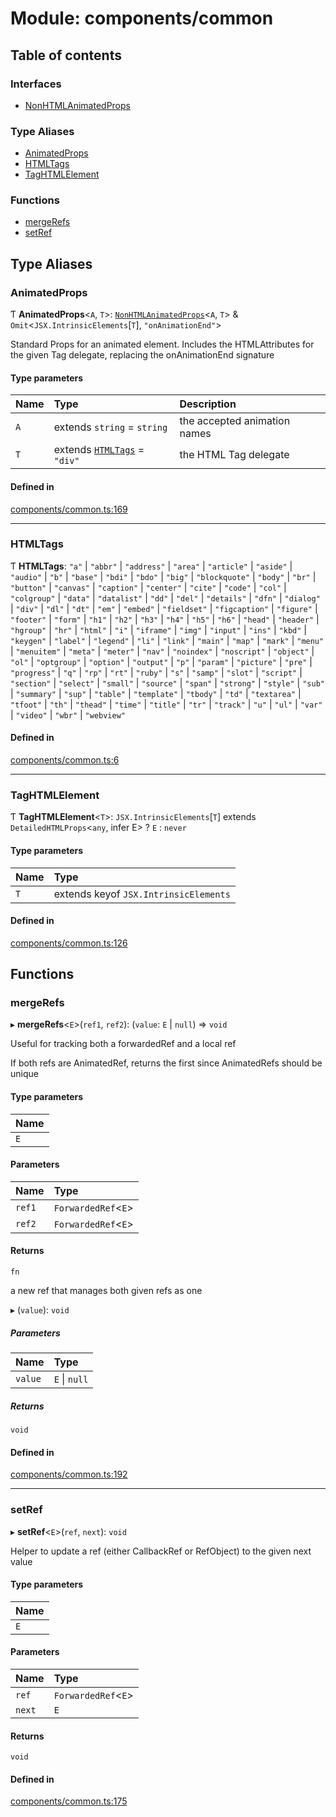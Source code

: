 # Module: components/common

## Table of contents

### Interfaces

- [NonHTMLAnimatedProps](../wiki/components.common.NonHTMLAnimatedProps)

### Type Aliases

- [AnimatedProps](../wiki/components.common#animatedprops)
- [HTMLTags](../wiki/components.common#htmltags)
- [TagHTMLElement](../wiki/components.common#taghtmlelement)

### Functions

- [mergeRefs](../wiki/components.common#mergerefs)
- [setRef](../wiki/components.common#setref)

## Type Aliases

### AnimatedProps

Ƭ **AnimatedProps**<`A`, `T`\>: [`NonHTMLAnimatedProps`](../wiki/components.common.NonHTMLAnimatedProps)<`A`, `T`\> & `Omit`<`JSX.IntrinsicElements`[`T`], ``"onAnimationEnd"``\>

Standard Props for an animated element. Includes the HTMLAttributes for the given Tag delegate, replacing the onAnimationEnd signature

#### Type parameters

| Name | Type | Description |
| :------ | :------ | :------ |
| `A` | extends `string` = `string` | the accepted animation names |
| `T` | extends [`HTMLTags`](../wiki/components.common#htmltags) = ``"div"`` | the HTML Tag delegate |

#### Defined in

[components/common.ts:169](https://github.com/tristanjohnson849/react-controlled-animations/blob/ac9e16e/src/components/common.ts#L169)

___

### HTMLTags

Ƭ **HTMLTags**: ``"a"`` \| ``"abbr"`` \| ``"address"`` \| ``"area"`` \| ``"article"`` \| ``"aside"`` \| ``"audio"`` \| ``"b"`` \| ``"base"`` \| ``"bdi"`` \| ``"bdo"`` \| ``"big"`` \| ``"blockquote"`` \| ``"body"`` \| ``"br"`` \| ``"button"`` \| ``"canvas"`` \| ``"caption"`` \| ``"center"`` \| ``"cite"`` \| ``"code"`` \| ``"col"`` \| ``"colgroup"`` \| ``"data"`` \| ``"datalist"`` \| ``"dd"`` \| ``"del"`` \| ``"details"`` \| ``"dfn"`` \| ``"dialog"`` \| ``"div"`` \| ``"dl"`` \| ``"dt"`` \| ``"em"`` \| ``"embed"`` \| ``"fieldset"`` \| ``"figcaption"`` \| ``"figure"`` \| ``"footer"`` \| ``"form"`` \| ``"h1"`` \| ``"h2"`` \| ``"h3"`` \| ``"h4"`` \| ``"h5"`` \| ``"h6"`` \| ``"head"`` \| ``"header"`` \| ``"hgroup"`` \| ``"hr"`` \| ``"html"`` \| ``"i"`` \| ``"iframe"`` \| ``"img"`` \| ``"input"`` \| ``"ins"`` \| ``"kbd"`` \| ``"keygen"`` \| ``"label"`` \| ``"legend"`` \| ``"li"`` \| ``"link"`` \| ``"main"`` \| ``"map"`` \| ``"mark"`` \| ``"menu"`` \| ``"menuitem"`` \| ``"meta"`` \| ``"meter"`` \| ``"nav"`` \| ``"noindex"`` \| ``"noscript"`` \| ``"object"`` \| ``"ol"`` \| ``"optgroup"`` \| ``"option"`` \| ``"output"`` \| ``"p"`` \| ``"param"`` \| ``"picture"`` \| ``"pre"`` \| ``"progress"`` \| ``"q"`` \| ``"rp"`` \| ``"rt"`` \| ``"ruby"`` \| ``"s"`` \| ``"samp"`` \| ``"slot"`` \| ``"script"`` \| ``"section"`` \| ``"select"`` \| ``"small"`` \| ``"source"`` \| ``"span"`` \| ``"strong"`` \| ``"style"`` \| ``"sub"`` \| ``"summary"`` \| ``"sup"`` \| ``"table"`` \| ``"template"`` \| ``"tbody"`` \| ``"td"`` \| ``"textarea"`` \| ``"tfoot"`` \| ``"th"`` \| ``"thead"`` \| ``"time"`` \| ``"title"`` \| ``"tr"`` \| ``"track"`` \| ``"u"`` \| ``"ul"`` \| ``"var"`` \| ``"video"`` \| ``"wbr"`` \| ``"webview"``

#### Defined in

[components/common.ts:6](https://github.com/tristanjohnson849/react-controlled-animations/blob/ac9e16e/src/components/common.ts#L6)

___

### TagHTMLElement

Ƭ **TagHTMLElement**<`T`\>: `JSX.IntrinsicElements`[`T`] extends `DetailedHTMLProps`<`any`, infer E\> ? `E` : `never`

#### Type parameters

| Name | Type |
| :------ | :------ |
| `T` | extends keyof `JSX.IntrinsicElements` |

#### Defined in

[components/common.ts:126](https://github.com/tristanjohnson849/react-controlled-animations/blob/ac9e16e/src/components/common.ts#L126)

## Functions

### mergeRefs

▸ **mergeRefs**<`E`\>(`ref1`, `ref2`): (`value`: `E` \| ``null``) => `void`

Useful for tracking both a forwardedRef and a local ref

If both refs are AnimatedRef, returns the first since AnimatedRefs should be unique

#### Type parameters

| Name |
| :------ |
| `E` |

#### Parameters

| Name | Type |
| :------ | :------ |
| `ref1` | `ForwardedRef`<`E`\> |
| `ref2` | `ForwardedRef`<`E`\> |

#### Returns

`fn`

a new ref that manages both given refs as one

▸ (`value`): `void`

##### Parameters

| Name | Type |
| :------ | :------ |
| `value` | `E` \| ``null`` |

##### Returns

`void`

#### Defined in

[components/common.ts:192](https://github.com/tristanjohnson849/react-controlled-animations/blob/ac9e16e/src/components/common.ts#L192)

___

### setRef

▸ **setRef**<`E`\>(`ref`, `next`): `void`

Helper to update a ref (either CallbackRef or RefObject) to the given next value

#### Type parameters

| Name |
| :------ |
| `E` |

#### Parameters

| Name | Type |
| :------ | :------ |
| `ref` | `ForwardedRef`<`E`\> |
| `next` | `E` |

#### Returns

`void`

#### Defined in

[components/common.ts:175](https://github.com/tristanjohnson849/react-controlled-animations/blob/ac9e16e/src/components/common.ts#L175)
